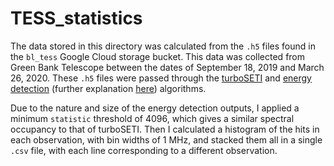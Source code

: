 # TESS_statistics

The data stored in this directory was calculated from the `.h5` files found in the `bl_tess` Google Cloud storage bucket. This data was collected from Green Bank Telescope between the dates of September 18, 2019 and March 26, 2020. These `.h5` files were passed through the [turboSETI](https://github.com/UCBerkeleySETI/turbo_seti) and [energy detection](https://github.com/UCBerkeleySETI/BL-Reservoir/tree/master/energy_detection) (further explanation [here](https://github.com/FX196/SETI-Energy-Detection/blob/master/README.md)) algorithms. 

Due to the nature and size of the energy detection outputs, I applied a minimum `statistic` threshold of 4096, which gives a similar spectral occupancy to that of turboSETI. Then I calculated a histogram of the hits in each observation, with bin widths of 1 MHz, and stacked them all in a single `.csv` file, with each line corresponding to a different observation. 
